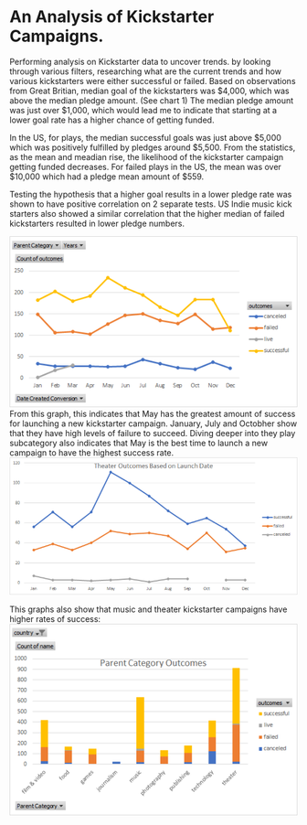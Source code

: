 # An Analysis of Kickstarter Campaigns.
Performing analysis on Kickstarter data to uncover trends. by looking through various filters, researching what are the current trends and how various kickstarters were either successful or failed.
Based on observations from Great Britian, median goal of the kickstarters was $4,000, which was above the median pledge amount. (See chart 1)
The median pledge amount was just over $1,000, which would lead me to indicate that starting at a lower goal rate has a higher chance of getting funded.

In the US, for plays, the median successful goals was just above $5,000 which was positively fulfilled by pledges around $5,500. From the statistics, as the mean and meadian rise, the likelihood of the kickstarter campaign getting funded decreases. For failed plays in the US, the mean  was over $10,000 which had a pledge mean amount of $559. 

Testing the hypothesis that a higher goal results in a lower pledge rate was shown to have positive correlation on 2 separate tests. US Indie music kick starters also showed a similar correlation that the higher median of failed kickstarters resulted in lower pledge numbers. 


![launch dates](outcomes-based-on-launch-date.png.png)
From this graph, this indicates that May has the greatest amount of success for launching a new kickstarter campaign. January, July and Octobher show that they have high levels of failure to succeed. 
Diving deeper into they play subcategory also indicates that May is the best time to launch a new campaign to have the highest success rate.
![play launch date](images/Theater_Outcomes_vs_Launch.png)

This graphs also show that music and theater kickstarter campaigns have higher rates of success:
![parent category outcome](Parent-Category-Outcomes.png.png)




